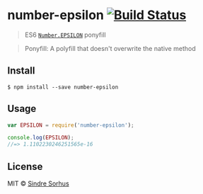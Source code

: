 # number-epsilon [![Build Status](https://travis-ci.org/sindresorhus/number-epsilon.svg?branch=master)](https://travis-ci.org/sindresorhus/number-epsilon)

> ES6 [`Number.EPSILON`](https://developer.mozilla.org/en-US/docs/Web/JavaScript/Reference/Global_Objects/Number/EPSILON) ponyfill

> Ponyfill: A polyfill that doesn't overwrite the native method


## Install

```
$ npm install --save number-epsilon
```


## Usage

```js
var EPSILON = require('number-epsilon');

console.log(EPSILON);
//=> 1.1102230246251565e-16
```


## License

MIT © [Sindre Sorhus](http://sindresorhus.com)
